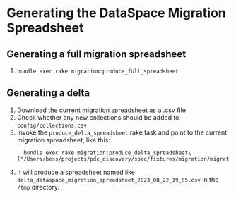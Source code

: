 # Generating the DataSpace Migration Spreadsheet

## Generating a full migration spreadsheet
1. `bundle exec rake migration:produce_full_spreadsheet`

## Generating a delta 
1. Download the current migration spreadsheet as a .csv file
2. Check whether any new collections should be added to `config/collections.csv`
3. Invoke the `produce_delta_spreadsheet` rake task and point to the current migration spreadsheet, like this:
   ```
     bundle exec rake migration:produce_delta_spreadsheet\["/Users/bess/projects/pdc_discovery/spec/fixtures/migration/migration_in_progress.csv"]
   ```
4. It will produce a spreadsheet named like `delta_dataspace_migration_spreadsheet_2023_08_22_19_55.csv` in the `/tmp` directory.